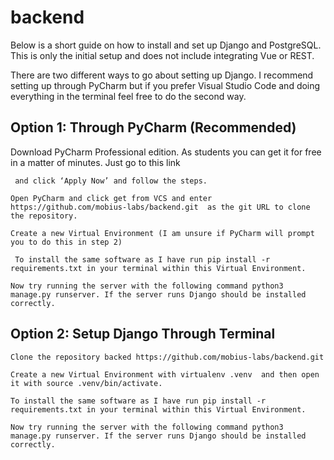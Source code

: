 # backend
Below is a short guide on how to install and set up Django and PostgreSQL. This is only the initial setup and does not include integrating Vue or REST.

There are two different ways to go about setting up Django. I recommend setting up through PyCharm but if you prefer Visual Studio Code and doing everything in the terminal feel free to do the second way. 

## Option 1: Through PyCharm (Recommended)

Download PyCharm Professional edition. As students you can get it for free in a matter of minutes. Just go to this link 

     and click ‘Apply Now’ and follow the steps.

    Open PyCharm and click get from VCS and enter https://github.com/mobius-labs/backend.git  as the git URL to clone the repository.

    Create a new Virtual Environment (I am unsure if PyCharm will prompt you to do this in step 2)

     To install the same software as I have run pip install -r requirements.txt in your terminal within this Virtual Environment. 

    Now try running the server with the following command python3 manage.py runserver. If the server runs Django should be installed correctly.

## Option 2: Setup Django Through Terminal 

    Clone the repository backed https://github.com/mobius-labs/backend.git 

    Create a new Virtual Environment with virtualenv .venv  and then open it with source .venv/bin/activate.

    To install the same software as I have run pip install -r requirements.txt in your terminal within this Virtual Environment. 

    Now try running the server with the following command python3 manage.py runserver. If the server runs Django should be installed correctly.
